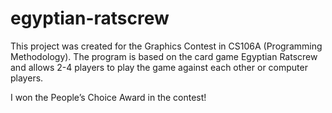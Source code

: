 # egyptian-ratscrew

This project was created for the Graphics Contest in CS106A (Programming Methodology). The program is based on the
card game Egyptian Ratscrew and allows 2-4 players to play the game against each other or computer players.

I won the People’s Choice Award in the contest!
